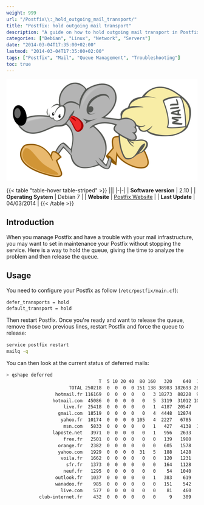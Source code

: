 ```yaml
---
weight: 999
url: "/Postfix\\:_hold_outgoing_mail_transport/"
title: "Postfix: hold outgoing mail transport"
description: "A guide on how to hold outgoing mail transport in Postfix without stopping the service, allowing time to analyze and troubleshoot mail infrastructure problems."
categories: ["Debian", "Linux", "Network", "Servers"]
date: "2014-03-04T17:35:00+02:00"
lastmod: "2014-03-04T17:35:00+02:00"
tags: ["Postfix", "Mail", "Queue Management", "Troubleshooting"]
toc: true
---
```


![Postfix](/images/postfix_logo.png)

{{< table "table-hover table-striped" >}}
|||
|-|-|
| **Software version** | 2.10 |
| **Operating System** | Debian 7 |
| **Website** | [Postfix Website](https://www.postfix.org/) |
| **Last Update** | 04/03/2014 |
{{< /table >}}

## Introduction

When you manage Postfix and have a trouble with your mail infrastructure, you may want to set in maintenance your Postfix without stopping the service. Here is a way to hold the queue, giving the time to analyze the problem and then release the queue.

## Usage

You need to configure your Postfix as follow (`/etc/postfix/main.cf`):

```bash
defer_transports = hold
default_transport = hold
```

Then restart Postfix. Once you're ready and want to release the queue, remove those two previous lines, restart Postfix and force the queue to release:

```bash
service postfix restart
mailq -q
```

You can then look at the current status of deferred mails:

```bash
> qshape deferred
                                  T  5 10 20 40  80 160   320    640  1280 1280+
                       TOTAL 250218  0  0  0  0 151 138 38983 182693 26188  2065
                  hotmail.fr 116169  0  0  0  0   0   3 18273  88228  9037   628
                 hotmail.com  45086  0  0  0  0   0   5  3119  31012 10646   304
                     live.fr  25418  0  0  0  0   0   1  4187  20547   538   145
                   gmail.com  18519  0  0  0  0   0   4  4448  12874   851   342
                    yahoo.fr  10174  0  0  0  0 105   4  2227   6785   920   133
                     msn.com   5833  0  0  0  0   0   1   427   4138  1239    28
                 laposte.net   3971  0  0  0  0   0   1   956   2633   347    34
                     free.fr   2501  0  0  0  0   0   0   139   1980   360    22
                   orange.fr   2382  0  0  0  0   0   0   605   1578   166    33
                   yahoo.com   1929  0  0  0  0  31   5   188   1428   151   126
                    voila.fr   1662  0  0  0  0   0   0   120   1231   298    13
                      sfr.fr   1373  0  0  0  0   0   0   164   1128    66    15
                     neuf.fr   1295  0  0  0  0   0   0    54   1040   195     6
                  outlook.fr   1037  0  0  0  0   0   1   383    619    15    19
                  wanadoo.fr    985  0  0  0  0   0   0   151    542   286     6
                    live.com    577  0  0  0  0   0   0    81    460    21    15
            club-internet.fr    432  0  0  0  0   0   0     9    309   113     1
```
